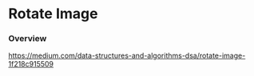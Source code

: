 # Rotate Image

### Overview

https://medium.com/data-structures-and-algorithms-dsa/rotate-image-1f218c915509
